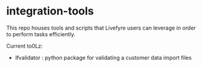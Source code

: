 integration-tools
=================

This repo houses tools and scripts that Livefyre users can leverage in order to perform tasks efficiently.

Current to0Lz:
- lfvalidator : python package for validating a customer data import files
